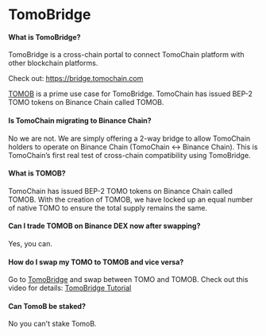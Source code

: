 # TomoBridge

#### What is TomoBridge? <a id="is-tomochain-migrating-to-binance-chain"></a>

TomoBridge is a cross-chain portal to connect TomoChain platform with other blockchain platforms. 

Check out: https://bridge.tomochain.com

[TOMOB](https://medium.com/tomochain/tomob-is-officially-listed-on-binance-dex-4dd83117e515) is a prime use case for TomoBridge. TomoChain has issued BEP-2 TOMO tokens on Binance Chain called TOMOB.

#### Is TomoChain migrating to Binance Chain? <a id="is-tomochain-migrating-to-binance-chain"></a>

No we are not. We are simply offering a 2-way bridge to allow TomoChain holders to operate on Binance Chain \(TomoChain &lt;-&gt; Binance Chain\). This is TomoChain’s first real test of cross-chain compatibility using TomoBridge.

#### What is TOMOB? <a id="what-is-tomob"></a>

TomoChain has issued BEP-2 TOMO tokens on Binance Chain called TOMOB. With the creation of TOMOB, we have locked up an equal number of native TOMO to ensure the total supply remains the same.

#### Can I trade TOMOB on Binance DEX now after swapping? <a id="can-i-trade-tomob-on-binance-dex-now-after-swapping"></a>

Yes, you can.

#### How do I swap my TOMO to TOMOB and vice versa? <a id="how-do-i-swap-my-tomo-to-tomob-and-vice-versa"></a>

Go to [TomoBridge](https://bridge.tomochain.com/) and swap between TOMO and TOMOB. Check out this video for details: [TomoBridge Tutorial](https://www.youtube.com/watch?v=TglV_VyAYI4&feature=youtu.be)

#### Can TomoB be staked? <a id="can-tomob-be-staked"></a>

No you can't stake TomoB.

